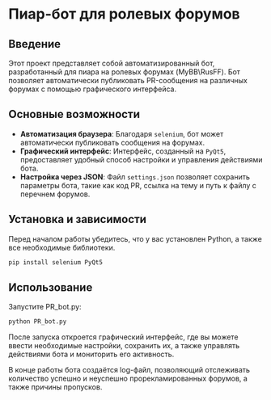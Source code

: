 # Пиар-бот для ролевых форумов

## Введение

Этот проект представляет собой автоматизированный бот, разработанный для пиара на ролевых форумах (MyBB\RusFF). Бот позволяет автоматически публиковать PR-сообщения на различных форумах с помощью графического интерфейса.

## Основные возможности

- **Автоматизация браузера**: Благодаря `selenium`, бот может автоматически публиковать сообщения на форумах.
- **Графический интерфейс**: Интерфейс, созданный на `PyQt5`, предоставляет удобный способ настройки и управления действиями бота.
- **Настройка через JSON**: Файл `settings.json` позволяет сохранить параметры бота, такие как код PR, ссылка на тему и путь к файлу с перечнем форумов.

## Установка и зависимости
Перед началом работы убедитесь, что у вас установлен Python, а также все необходимые библиотеки. 
```bash
pip install selenium PyQt5
```

## Использование
Запустите PR_bot.py:
```bash
python PR_bot.py
```
После запуска откроется графический интерфейс, где вы можете ввести необходимые настройки, сохранить их, а также управлять действиями бота и мониторить его активность. 

В конце работы бота создаётся log-файл, позволяющий отслеживать количество успешно и неуспешно прорекламированных форумов, а также причины пропусков.
